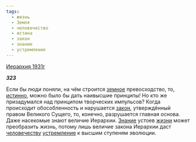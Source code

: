 ```yaml
---
tags:
  - жизнь
  - Земля
  - человечество
  - истина
  - закон
  - знание
  - устремление
---
```

[Иерархия 1931г](https://127.0.0.1:4002/agni/1931)

___323___

Если бы люди поняли, на чём строится [земное](../../../tags/#Земля) превосходство, то, [истинно](../../../tags/#истина), можно было бы дать наивысшие принципы! Но кто же призадумался над принципом творческих импульсов? Когда происходит обособленность и нарушается [закон](../../../tags/#закон), утверждённый правом Великого Сущего, то, конечно, разрушается главная основа. Даже насекомые знают величие Иерархии. [Знание](../../../tags/#знание) устоев [жизни](../../../tags/#жизнь) может преобразить жизнь, потому лишь величие закона Иерархии даст [человечеству](../../../tags/#человечество) [устремление](../../../tags/#устремление) к высшим ступеням эволюции.   

